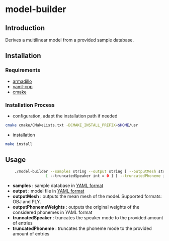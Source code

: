 # model-builder

## Introduction

Derives a multilinear model from a provided sample database.

## Installation

### Requirements

- [armadillo](http://arma.sourceforge.net)
- [yaml-cpp](https://github.com/jbeder/yaml-cpp)
- [cmake](https://cmake.org)

### Installation Process

- configuration, adapt the installation path if needed
```sh
cmake cmake/CMakeLists.txt -DCMAKE_INSTALL_PREFIX=$HOME/usr
```
- installation
```sh
make install
```
## Usage

```sh
    ./model-builder --samples string --output string [ --outputMesh string =  ] [ --outputPhonemeWeights string =  ]
                  [ --truncatedSpeaker int = 0 ] [ --truncatedPhoneme int = 0 ]
```

- **samples** : sample database in [YAML format][1]
- **output**  : model file in [YAML format][2]
- **outputMesh** : outputs the mean mesh of the model. Supported formats: OBJ and PLY.
- **outputPhonemeWeights** : outputs the original weights of the considered phonemes in YAML format
- **truncatedSpeaker** : truncates the speaker mode to the provided amount of entries
- **truncatedPhoneme** : truncates the phoneme mode to the provided amount of entries

[1]: ../dataFormats/sampleDatabase.md
[2]: ../dataFormats/model.md
